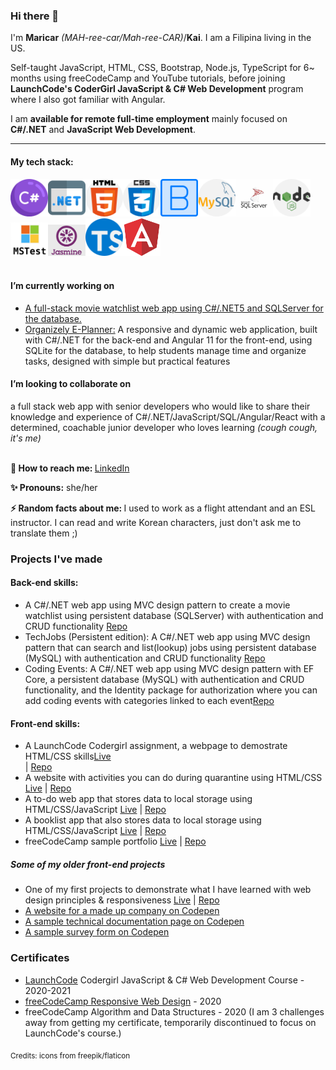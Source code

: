 ### Hi there 👋


I'm **Maricar** *(MAH-ree-car/Mah-ree-CAR)*/**Kai**. I am a Filipina living in the US. 

Self-taught JavaScript, HTML, CSS, Bootstrap, Node.js, TypeScript for 6~ months using freeCodeCamp and YouTube tutorials, before joining **LaunchCode's CoderGirl JavaScript & C# Web Development** program where I also got familiar with Angular. 

I am **available for remote full-time employment** mainly focused on **C#/.NET** and **JavaScript Web Development**.

<hr>

<h4>My tech stack:</h4>
<div>
<span><img src="assets/csharp.png" alt="c-sharp logo" width="60"></span><span><img src="assets/dotnet.png" alt="dotnet logo" width="60"></span><span><img src="assets/html-5.png" alt="HTML5 logo" width="60"></span><span><img src="assets/css.png" alt="CSS3 logo" width="60"></span><span><img src="assets/bootstrap.png" alt="bootstrap logo" width="60"></span><span><img src="assets/mysql.png" alt="mysql logo" width="60"></span><span><img src="assets/Microsoft-SQL-Server-logo.jpg" alt="Microsoft SQL Server logo" width="60"></span><span><img src="assets/nodejs.png" alt="node-js logo" width="60"></span><span><img src="assets/mstest.png" alt="MS test logo" width="60"></span><span><img src="assets/jasmine.png" alt="jasmine logo" width="60"></span><span><img src="assets/typescript.png" alt="typescript logo" width="60"></span><span><img src="assets/angular.png" alt="angular logo" width="60"></span>
</div>
<br />
<h4>I’m currently working on</h4>
<ul>
  <li><a href="https://github.com//mlwalters/MovieWatchlist" target="_blank">A full-stack movie watchlist web app using C#/.NET5 and SQLServer for the database.</a></li>
  <li><a href="https://github.com/AKA-Liftoff-Group-2021/Organizely-App" target="_blank">Organizely E-Planner:</a> A responsive and dynamic web application, built with C#/.NET for the back-end and Angular 11 for the front-end, using SQLite for the database, to help students manage time and organize tasks, designed with simple but practical features </li>
</ul>
<h4>I’m looking to collaborate on</h4> a full stack web app with senior developers who would like to share their knowledge and experience of C#/.NET/JavaScript/SQL/Angular/React with a determined, coachable junior developer who loves learning <em>(cough cough, it's me)</em>
<br />
<br />
<p><strong>📧  How to reach me: </strong><a href="https://www.linkedin.com/authwall?trk=gf&trkInfo=AQHyjq3ww_dROwAAAXfhlx0ouoRAxqESwrt3D9h_GORCJ8qvG0OEH2tkpk-2J-GLNMD4aYXx_4BmNC8O6F9OOUQh9NSUkpU7AB-Aptqgw6DlwPtchajF2yfAVaGbg4oG6_SyZ08=&originalReferer=&sessionRedirect=https%3A%2F%2Fwww.linkedin.com%2Fin%2Fmaricar-walters%2F" target="_blank">LinkedIn</a></p>
<p><strong>✨  Pronouns:</strong> she/her</p>
<p><strong>⚡  Random facts about me: </strong>I used to work as a flight attendant and an ESL instructor. I can read and write Korean characters, just don't ask me to translate them ;)</p>


<h3>Projects I've made</h3> 
<h4>Back-end skills:</h4>
<ul>
  <li>A C#/.NET web app using MVC design pattern to create a movie watchlist using persistent database (SQLServer) with authentication and CRUD functionality <a href="https://github.com//mlwalters/MovieWatchlist" target="_blank">Repo</a></li>
  <li>TechJobs (Persistent edition): A C#/.NET web app using MVC design pattern that can search and list(lookup) jobs using persistent database (MySQL) with authentication and CRUD functionality <a href="https://github.com//mlwalters/TechJobsPersistent" target="_blank">Repo</a></li>
  <li>Coding Events: A C#/.NET web app using MVC design pattern with EF Core, a persistent database (MySQL) with authentication and CRUD functionality, and the Identity package for authorization where you can add coding events with categories linked to each event<a href="https://github.com//mlwalters/TechJobsPersistent" target="_blank">Repo</a></li>
</ul>
<h4>Front-end skills:</h4>
<ul>
  <li>A LaunchCode Codergirl assignment, a webpage to demostrate HTML/CSS skills<a href="https://mlwalters.github.io/html-me-something" target="_blank">Live</a></li> | <a href="https://github.com/mlwalters/html-me-something" target="_blank">Repo</a></li>
<li>A website with activities you can do during quarantine using HTML/CSS <a href="https:///mlwalters.github.io/stay-at-home/" target="_blank">Live</a> | <a href="https://github.com//mlwalters/stay-at-home" target="_blank">Repo</a></li>
<li>A to-do web app that stores data to local storage using HTML/CSS/JavaScript <a href="https:///mlwalters.github.io/todo-webapp/" target="_blank">Live</a> | <a href="https://github.com//mlwalters/todo-webapp" target="_blank">Repo</a></li>
<li>A booklist app that also stores data to local storage using HTML/CSS/JavaScript <a href="https:///mlwalters.github.io/booklist-app/" target="_blank">Live</a> | <a href="https://github.com//mlwalters/booklist-app" target="_blank">Repo</a></li>
<li>freeCodeCamp sample portfolio <a href="https://mlwalters.github.io/freeCodeCamp-portfolio/" target="_blank">Live</a> | <a href="https://github.com//mlwalters/fcc-portfolio" target="_blank">Repo</a></li>

  </ul>
<h5>Some of my older front-end projects</h5>
<ul>
  <li>One of my first projects to demonstrate what I have learned with web design principles & responsiveness <a href="https:///mlwalters.github.io/recipe-page/" target="_blank">Live</a> | <a href="https://github.com//mlwalters/recipe-page" target="_blank">Repo</a></li>
  <li><a href="https://codepen.io/carrimaxx/full/YzwGmGp" target="_blank">A website for a made up company on Codepen</a></li>
  <li><a href="https://codepen.io/carrimaxx/full/eYJBMKr" target="_blank">A sample technical documentation page on Codepen</a></li>
  <li><a href="https://codepen.io/carrimaxx/full/dyYbyVd" target="_blank">A sample survey form on Codepen</a></li>
  </ul>


<h3>Certificates</h3>
<ul>
  <li><a href="https://www.launchcode.org/" target="_blank">LaunchCode</a> Codergirl JavaScript & C# Web Development Course - 2020-2021</li>
  <li><a href="https://www.freecodecamp.org/certification/carrimaxx/responsive-web-design" target="_blank">freeCodeCamp Responsive Web Design</a> - 2020</li>
  <li>freeCodeCamp Algorithm and Data Structures - 2020 (I am 3 challenges away from getting my certificate, temporarily discontinued to focus on LaunchCode's course.)</li>
  </ul>



<sub>Credits: icons from freepik/flaticon</sub>
